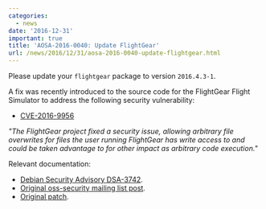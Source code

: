 ```yaml
---
categories:
  - news
date: '2016-12-31'
important: true
title: 'AOSA-2016-0040: Update FlightGear'
url: /news/2016/12/31/aosa-2016-0040-update-flightgear.html
---
```



Please update your `flightgear` package to version `2016.4.3-1`.

A fix was recently introduced to the source code for the FlightGear Flight Simulator to address the following security vulnerability:

- [CVE-2016-9956](https://cve.mitre.org/cgi-bin/cvename.cgi?name=CVE-2016-9956)

*"The FlightGear project fixed a security issue, allowing arbitrary file
overwrites for files the user running FlightGear has write access to
and could be taken advantage to for other impact as arbitrary code
execution."*

Relevant documentation:

- [Debian Security Advisory DSA-3742](https://www.debian.org/security/2016/dsa-3742).
- [Original oss-security mailing list post](http://www.openwall.com/lists/oss-security/2016/12/14/11).
- [Original patch](https://sourceforge.net/p/flightgear/flightgear/ci/280cd523686fbdb175d50417266d2487a8ce67d2/).